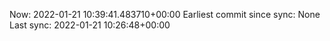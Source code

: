 Now: 2022-01-21 10:39:41.483710+00:00 Earliest commit since sync: None Last sync: 2022-01-21 10:26:48+00:00
